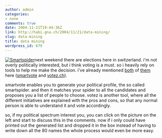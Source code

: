 ```yaml
---
author: admin
categories:
- none
comments: true
date: 2004-11-21T19:44:36Z
link: http://habi.gna.ch/2004/11/21/data-mining/
slug: data-mining
title: data mining
wordpress_id: 679
---
```


[![Smartspider](http://habi.gna.ch/blog/images/smartspider-tm.jpg)](http://habi.gna.ch/blog/images/smartspider.jpg)next weekend there are elections here in switzerland. i'm not overly politically interested, but i think voting is a must. so i heavily rely on tools to help me make the decision. i've already mentioned [both](http://habi.gna.ch/blog/archives/000068.html) of [them](http://habi.gna.ch/blog/archives/000312.html) here ([smartvote](http://habi.gna.ch/blog/archives/000312.html) and [votez.ch](http://www.votez.ch)).
  
smartvote enables you to generate your political profile, the so called smartspider. and then it matches your spider to all the candidates and proposes you a list of people to choose. votez is another tool, where all the different initiatives are explained with the pros and cons, so that any normal person is able to understand it and vote accordingly.
  
so, if my political spectrum interest you, you can click on the picture on the left and start to discuss this in the comments. now if i only could have printed out the generated list and dropped it in the box instead of having to write down all the 80 names the whole process would even be more easy.

